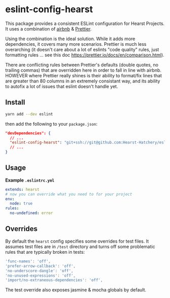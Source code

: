 # eslint-config-hearst

This package provides a consistent ESLint configuration for Hearst Projects. It
uses a combination of [airbnb](https://github.com/airbnb/javascript) &
[Prettier](https://prettier.io/).

Using the combination is the ideal solution. While it adds more dependencies, it
covers many more scenarios. Prettier is much less overarching (it doesn't care
about a lot of eslints "code quality" rules, just formatting rules ... see this
doc https://prettier.io/docs/en/comparison.html).

There are conflicting rules between Prettier's defaults (double quotes, no
trailing commas) that are overridden here in order to fall in line with airbnb.
HOWEVER where Prettier really shines is their ability to format/fix lines that
are greater than 80 columns in an extremely consistant way, and its ability to
autofix a lot of issues that eslint doesn't handle yet.

## Install

```sh
yarn add --dev eslint
```

then add the following to your `package.json`:

```json
"devDependencies": {
  // ...
  "eslint-config-hearst": "git+ssh://git@github.com:Hearst-Hatchery/eslint-config-hearst.git#<version>",
  // ...
}
```

## Usage

**Example `.eslintrc.yml`**
```yml
extends: hearst
# now you can override what you need to for your project
env:
  node: true
rules:
  no-undefined: error
```

## Overrides

By default the `hearst` config specifies some overrides for test files. It
assumes test files are in `/test` directory and turns off some problematic rules
that are typically broken in tests:

```js
'func-names': 'off',
'prefer-arrow-callback': 'off',
'no-underscore-dangle': 'off',
'no-unused-expressions': 'off',
'import/no-extraneous-dependencies': 'off',
```

The test override also exposes jasmine & mocha globals by default.
